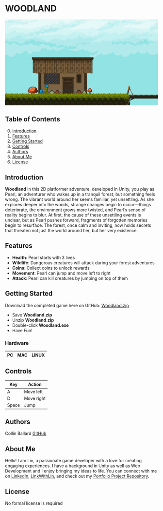 # WOODLAND

<img src="images/forReadMe.png" alt="My Image" width="900"/>

## Table of Contents

0. [Introduction](#introduction)
1. [Features](#features)
2. [Getting Started](#getting-started)
3. [Controls](#controls)
4. [Authors](#authors)
5. [About Me](#about-me)
6. [License](#license)

## Introduction

**Woodland** In this 2D platformer adventure, developed in Unity, you play as Pearl, an adventurer who wakes up in a tranquil forest, 
but something feels wrong. The vibrant world around her seems familiar, yet unsettling. As she explores deeper into the woods, strange 
changes begin to occur—things deteriorate, the environment grows more twisted, and Pearl’s sense of reality begins to blur. At first, 
the cause of these unsettling events is unclear, but as Pearl pushes forward, fragments of forgotten memories begin to resurface. The 
forest, once calm and inviting, now holds secrets that threaten not just the world around her, but her very existence.

## Features

- **Health**: Pearl starts with 3 lives
- **Wildlife**: Dangerous creatures will attack during your forest adventures
- **Coins**: Collect coins to unlock rewards
- **Movement**: Pearl can jump and move left to right 
- **Attack**: Pearl can kill creatures by jumping on top of them

## Getting Started

Download the completed game here on GitHub: [Woodland.zip](https://github.com/Collinb190/Woodland/blob/main/executable/test.txt)
- Save **Woodland.zip**
- Unzip **Woodland.zip**
- Double-click **Woodland.exe**
- Have Fun!

### Hardware

|PC   |MAC  |LINUX|
|-----|-----|-----|

## Controls

| Key    | Action       |
|--------|--------------|
| A      | Move left    |
| D      | Move right   |
| Space  | Jump         |

## Authors

Collin Ballard [GitHub](https://github.com/Collinb190)

## About Me

Hello! I am Lin, a passionate game developer with a love for creating engaging experiences. I have a background in Unity as well as
Web Development and I enjoy bringing my ideas to life. You can connect with me on [LinkedIn](https://www.linkedin.com/in/collin-ballard), 
[LinkWithLin](https://www.linkwithlin.com/), and check out my [Portfolio Project Repository](https://github.com/Collinb190).


## License

No formal license is required